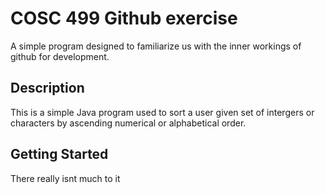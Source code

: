 # COSC 499 Github exercise

A simple program designed to familiarize us with the inner workings of github for development.

## Description

This is a simple Java program used to sort a user given set of intergers or characters by ascending numerical or alphabetical order.

## Getting Started

There really isnt much to it

